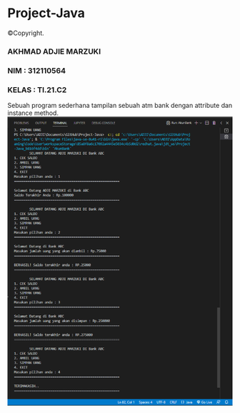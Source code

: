 # Project-Java
©️Copyright.
### AKHMAD ADJIE MARZUKI
### NIM   : 312110564
### KELAS : TI.21.C2
Sebuah program sederhana tampilan sebuah atm bank dengan attribute dan instance method. 
![ss1.png]( gambar/ss1.png )
